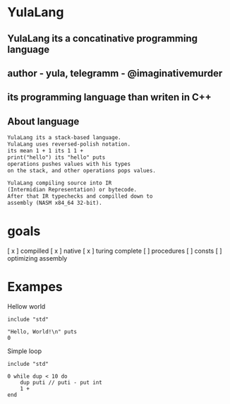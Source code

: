 # YulaLang

## YulaLang its a concatinative programming language

## author - yula, telegramm - @imaginativemurder

## its programming language than writen in C++

## About language

```txt
YulaLang its a stack-based language.
YulaLang uses reversed-polish notation.
its mean 1 + 1 its 1 1 +
print("hello") its "hello" puts
operations pushes values with his types
on the stack, and other operations pops values.

YulaLang compiling source into IR
(Intermidian Representation) or bytecode.
After that IR typechecks and compilled down to
assembly (NASM x84_64 32-bit).
```

# goals

[ x ] compilled
[ x ] native
[ x ] turing complete
[   ] procedures
[   ] consts
[   ] optimizing assembly

# Exampes

Hellow world
```yula
include "std"

"Hello, World!\n" puts
0
```

Simple loop

```yula
include "std"

0 while dup < 10 do
	dup puti // puti - put int
	1 +
end
```

